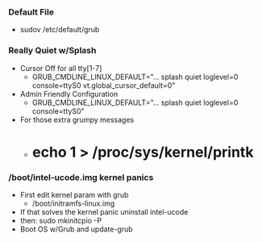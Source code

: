 ### Default File
- sudov /etc/default/grub

### Really Quiet w/Splash
- Cursor Off for all tty[1-7]
    - GRUB_CMDLINE_LINUX_DEFAULT="... splash quiet loglevel=0 console=ttyS0 vt.global_cursor_default=0"
- Admin Friendly Configuration
    - GRUB_CMDLINE_LINUX_DEFAULT="... splash quiet loglevel=0 console=ttyS0"
- For those extra grumpy messages
    - # echo 1 > /proc/sys/kernel/printk

### /boot/intel-ucode.img kernel panics
- First edit kernel param with grub
    - /boot/initramfs-linux.img
- If that solves the kernel panic uninstall intel-ucode
- then: sudo mkinitcpio -P
- Boot OS w/Grub and update-grub

